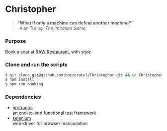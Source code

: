 # Christopher

> **“What if only a machine can defeat another machine?”**  
> -Alan Turing, _The Imitation Game_

### Purpose
Book a seat at [RAW Restaurant](http://www.raw.com.tw/indexContent.aspx?Language=ch#5thPage), with *style*

### Clone and run the scripts
```bash
$ git clone git@github.com:boczeratul/Christopher.git && cd Christopher
$ npm install
$ npm run booking
```

### Dependencies
- [protractor](http://angular.github.io/protractor/#/)  
an end-to-end functional test framework
- [selenium](http://docs.seleniumhq.org/)  
web-driver for browser manipulation
